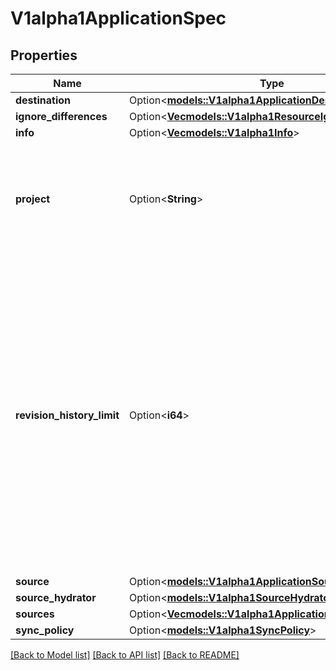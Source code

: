 # V1alpha1ApplicationSpec

## Properties

Name | Type | Description | Notes
------------ | ------------- | ------------- | -------------
**destination** | Option<[**models::V1alpha1ApplicationDestination**](v1alpha1ApplicationDestination.md)> |  | [optional]
**ignore_differences** | Option<[**Vec<models::V1alpha1ResourceIgnoreDifferences>**](v1alpha1ResourceIgnoreDifferences.md)> |  | [optional]
**info** | Option<[**Vec<models::V1alpha1Info>**](v1alpha1Info.md)> |  | [optional]
**project** | Option<**String**> | Project is a reference to the project this application belongs to. The empty string means that application belongs to the 'default' project. | [optional]
**revision_history_limit** | Option<**i64**> | RevisionHistoryLimit limits the number of items kept in the application's revision history, which is used for informational purposes as well as for rollbacks to previous versions. This should only be changed in exceptional circumstances. Setting to zero will store no history. This will reduce storage used. Increasing will increase the space used to store the history, so we do not recommend increasing it. Default is 10. | [optional]
**source** | Option<[**models::V1alpha1ApplicationSource**](v1alpha1ApplicationSource.md)> |  | [optional]
**source_hydrator** | Option<[**models::V1alpha1SourceHydrator**](v1alpha1SourceHydrator.md)> |  | [optional]
**sources** | Option<[**Vec<models::V1alpha1ApplicationSource>**](v1alpha1ApplicationSource.md)> |  | [optional]
**sync_policy** | Option<[**models::V1alpha1SyncPolicy**](v1alpha1SyncPolicy.md)> |  | [optional]

[[Back to Model list]](../README.md#documentation-for-models) [[Back to API list]](../README.md#documentation-for-api-endpoints) [[Back to README]](../README.md)


